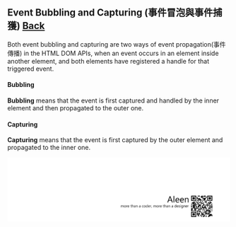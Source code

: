 ## Event Bubbling and Capturing (事件冒泡與事件捕獲) [Back](./../JavaScript.md)

Both event bubbling and capturing are two ways of event propagation(事件傳播) in the HTML DOM APIs, when an event occurs in an element inside another element, and both elements have registered a handle for that triggered event.

#### Bubbling

**Bubbling** means that the event is first captured and handled by the inner element and then propagated to the outer one.

#### Capturing

**Capturing** means that the event is first captured by the outer element and propagated to the inner one.

<a href="http://aleen42.github.io/" target="_blank" ><img src="./../../../pic/tail.gif"></a>